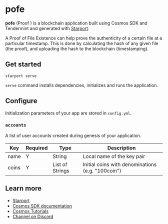 # pofe

**pofe** (Proof ) is a blockchain application built using Cosmos SDK and Tendermint and generated with [Starport](https://github.com/tendermint/starport).

A Proof of File Existence can help prove the authenticity of a certain file at a particular timestamp. This is done by calculating the hash of any given file (the proof), and uploading the hash to the blockchain (timestamping).


## Get started

```
starport serve
```

`serve` command installs dependencies, initializes and runs the application.

## Configure

Initialization parameters of your app are stored in `config.yml`.

### `accounts`

A list of user accounts created during genesis of your application.

| Key   | Required | Type            | Description                                       |
| ----- | -------- | --------------- | ------------------------------------------------- |
| name  | Y        | String          | Local name of the key pair                        |
| coins | Y        | List of Strings | Initial coins with denominations (e.g. "100coin") |

## Learn more

- [Starport](https://github.com/tendermint/starport)
- [Cosmos SDK documentation](https://docs.cosmos.network)
- [Cosmos Tutorials](https://tutorials.cosmos.network)
- [Channel on Discord](https://discord.gg/W8trcGV)